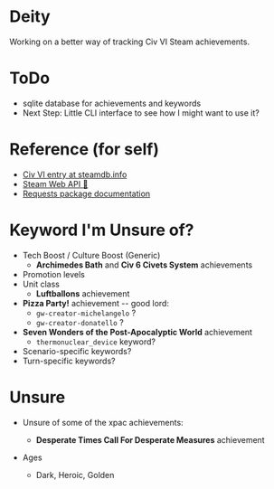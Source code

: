 # Deity

Working on a better way of tracking Civ VI Steam achievements.

# ToDo

* sqlite database for achievements and keywords
* Next Step: Little CLI interface to see how I might want to use it?

# Reference (for self)

* [Civ VI entry at steamdb.info](https://steamdb.info/app/289070/info/)
* [Steam Web API 🤮](https://developer.valvesoftware.com/wiki/Steam_Web_API)
* [Requests package documentation](http://docs.python-requests.org/en/master/)

# Keyword I'm Unsure of?

* Tech Boost / Culture Boost (Generic)
  * **Archimedes Bath** and **Civ 6 Civets System** achievements
* Promotion levels 
* Unit class
  * **Luftballons** achievement
* **Pizza Party!** achievement -- good lord:
  * `gw-creator-michelangelo` ?
  * `gw-creator-donatello` ?
* **Seven Wonders of the Post-Apocalyptic World** achievement
  * `thermonuclear_device` keyword?
* Scenario-specific keywords?
* Turn-specific keywords?

# Unsure

* Unsure of some of the xpac achievements:
  * **Desperate Times Call For Desperate Measures** achievement

* Ages
  * Dark, Heroic, Golden